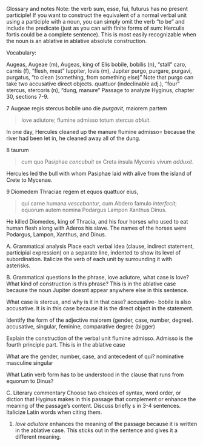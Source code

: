 Glossary and notes
Note: the verb sum, esse, fui, futurus has no present participle! If you want to construct the equivalent of a normal verbal unit using a participle with a noun, you can simply omit the verb “to be” and include the predicate (just as you can with finite forms of sum: Herculis fortis could be a complete sentence). This is most easily recognizable when the noun is an ablative in ablative absolute construction.

Vocabulary:

Augeas, Augeae (m), Augeas, king of Elis
bobile, bobilis (n), “stall”
caro, carnis (f), “flesh, meat”
Iuppiter, Iovis (m), Jupiter
purgo, purgare, purgavi, purgatus, “to clean (something, from something else)” Note that purgo can take two accusative direct objects.
quattuor (indeclinable adj.), “four”
stercus, stercoris (n), “dung, manure”
Passage to analyze
Hyginus, chapter 30, sections 7-9.


7 Augeae regis stercus bobile uno die *purgavit*, 
maiorem partem 
> Iove adiutore; 
> flumine admisso 
totum stercus *abluit*.
 
In one day, Hercules cleaned up the manure 
flumine admisso= 
because the river had been let in, he cleaned away all of the dung. 

8 taurum 
> cum quo Pasiphae *concubuit* 
ex Creta insula Mycenis vivum *adduxit*.

Hercules led the bull with whom Pasiphae laid with alive from the island of Crete to Mycenae.

9 Diomedem Thraciae regem et equos quattuor eius, 
> qui carne humana *vescebantur*, 
cum Abdero famulo *interfecit*; 
equorum autem nomina Podargus Lampon Xanthus Dinus.

He killed Diomedes, king of Thracia, and his four horses who used to eat human flesh along with Aderos his slave. The names of the horses were Podargus, Lampon, Xanthus, and Dinus.  

A. Grammatical analysis
Place each verbal idea (clause, indirect statement, participial expression) on a separate line, indented to show its level of subordination. Italicize the verb of each unit by surrounding it with asterisks.

B. Grammatical questions
In the phrase, Iove adiutore, what case is Iove? What kind of construction is this phrase? This is in the ablative case because the noun Jupiter doesnt appear anywhere else in this sentence.

What case is stercus, and why is it in that case? accusative- bobile is also accusative. It is in this case because it is the direct object in the statement.

Identify the form of the adjective maiorem (gender, case, number, degree). accusative, singular, feminine, comparative degree (bigger) 

Explain the construction of the verbal unit flumine admisso. Admisso is the fourth principle part. This is in the ablative case 

What are the gender, number, case, and antecedent of qui? nominative masculine singular 

What Latin verb form has to be understood in the clause that runs from equorum to Dinus? 

C. Literary commentary
Choose two choices of syntax, word order, or diction that Hyginus makes in this passage that complement or enhance the meaning of the passage’s content. Discuss briefly s in 3-4 sentences. Italicize Latin words when citing them.

1) *Iove adiutore* enhances the meaning of the passage because it is written in the ablative case. This sticks out in the sentence and gives it a different meaning.


